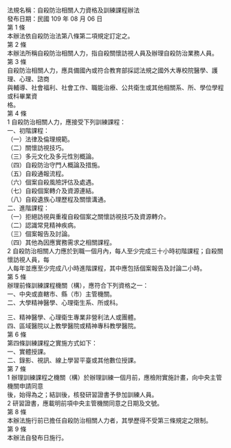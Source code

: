 法規名稱：自殺防治相關人力資格及訓練課程辦法  
發布日期：民國 109 年 08 月 06 日  
第 1 條  
本辦法依自殺防治法第八條第二項規定訂定之。  
第 2 條  
本辦法所稱自殺防治相關人力，指自殺關懷訪視人員及辦理自殺防治業務人員。  
第 3 條  
自殺防治相關人力，應具備國內或符合教育部採認法規之國外大專校院醫學、護理、心理、諮商  
與輔導、社會福利、社會工作、職能治療、公共衛生或其他相關系、所、學位學程或科畢業資  
格。  
第 4 條  
1 自殺防治相關人力，應接受下列訓練課程：  
一、初階課程：  
（一）法律及倫理規範。  
（二）關懷訪視技巧。  
（三）多元文化及多元性別概論。  
（四）自殺防治守門人概論及措施。  
（五）自殺通報流程。  
（六）個案自殺風險評估及處遇。  
（七）自殺個案轉介及資源連結。  
（八）自殺遺族心理歷程及關懷溝通。  
二、進階課程：  
（一）拒絕訪視與重複自殺個案之關懷訪視技巧及資源轉介。  
（二）認識常見精神疾病。  
（三）個案報告及討論。  
（四）其他為因應實務需求之相關課程。  
2 自殺防治相關人力應於到職一個月內，每人至少完成三十小時初階課程；自殺關懷訪視人員，每  
人每年並應至少完成八小時進階課程，其中應包括個案報告及討論二小時。  
第 5 條  
辦理前條訓練課程機關（構），應符合下列資格之一：  
一、中央或直轄市、縣（市）主管機關。  
二、大學精神醫學、心理衛生系、所或科。  


三、精神醫學、心理衛生專業非營利法人或團體。  
四、區域醫院以上教學醫院或精神專科教學醫院。  
第 6 條  
第四條訓練課程之實施方式如下：  
一、實體授課。  
二、錄影、視訊、線上學習平臺或其他數位授課。  
第 7 條  
1 辦理訓練課程之機關（構）於辦理訓練一個月前，應檢附實施計畫，向中央主管機關申請同意  
後，始得為之；結訓後，核發研習證書予參加訓練人員。  
2 研習證書，應載明前項中央主管機關同意之日期及文號。  
第 8 條  
本辦法施行前已擔任自殺防治相關人力者，其學歷得不受第三條規定之限制。  
第 9 條  
本辦法自發布日施行。  



